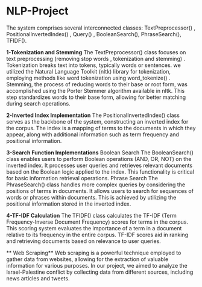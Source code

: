 # NLP-Project
The system comprises several interconnected classes:
TextPreprocessor() , PositionalInvertedIndex() , Query() , BooleanSearch(),
PhraseSearch(), TFIDF().

**1-Tokenization and Stemming**
The TextPreprocessor() class focuses on text preprocessing (removing stop words ,
tokenization and stemming) .
Tokenization breaks text into tokens, typically words or sentences. we utilized the
Natural Language Toolkit (nltk) library for tokenization, employing methods like word
tokenization using word_tokenize() .
Stemming, the process of reducing words to their base or root form, was accomplished
using the Porter Stemmer algorithm available in nltk. This step standardizes words to
their base form, allowing for better matching during search operations.

**2-Inverted Index Implementation**
The PositionalInvertedIndex() class serves as the backbone of the system,
constructing an inverted index for the corpus. The index is a mapping of terms to the
documents in which they appear, along with additional information such as term
frequency and positional information.

**3-Search Function Implementations**
Boolean Search
The BooleanSearch() class enables users to perform Boolean operations (AND, OR,
NOT) on the inverted index. It processes user queries and retrieves relevant documents
based on the Boolean logic applied to the index. This functionality is critical for basic
information retrieval operations.
Phrase Search
The PhraseSearch() class handles more complex queries by considering the positions
of terms in documents. It allows users to search for sequences of words or phrases
within documents. This is achieved by utilizing the positional information stored in the
inverted index.

**4-TF-IDF Calculation**
The TFIDF() class calculates the TF-IDF (Term Frequency-Inverse Document
Frequency) scores for terms in the corpus. This scoring system evaluates the importance
of a term in a document relative to its frequency in the entire corpus. TF-IDF scores aid
in ranking and retrieving documents based on relevance to user queries.

** Web Scraping**
Web scraping is a powerful technique employed to gather data from websites, allowing
for the extraction of valuable information for various purposes. In our project, we aimed
to analyze the Israel-Palestine conflict by collecting data from different sources,
including news articles and tweets.
